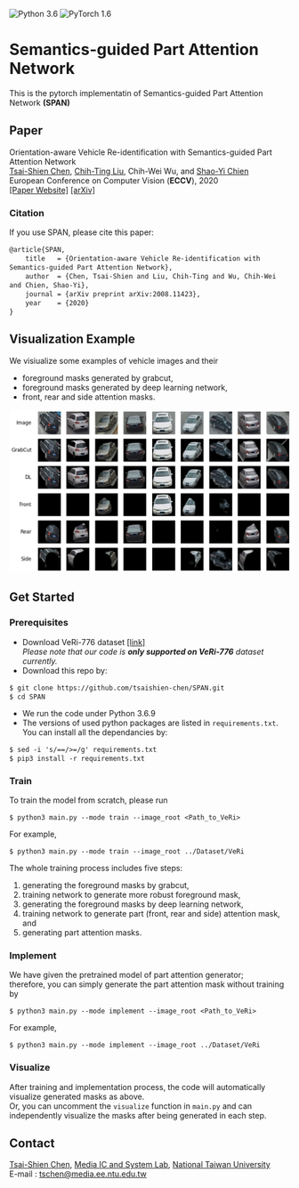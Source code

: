 ![Python 3.6](https://img.shields.io/badge/Python-3.6-green.svg)
![PyTorch 1.6](https://img.shields.io/badge/PyTorch-1.6-blue.svg)
# Semantics-guided Part Attention Network
This is the pytorch implementatin of Semantics-guided Part Attention Network **(SPAN)**

## Paper
Orientation-aware Vehicle Re-identification with Semantics-guided Part Attention Network <br/>
[Tsai-Shien Chen](https://tsaishien-chen.github.io/), [Chih-Ting Liu](https://jackie840129.github.io/), Chih-Wei Wu, and [Shao-Yi Chien](http://www.ee.ntu.edu.tw/profile?id=101) <br/>
European Conference on Computer Vision (**ECCV**), 2020 <br/>
[[Paper Website]](http://media.ee.ntu.edu.tw/research/SPAN/) [[arXiv]](https://arxiv.org/abs/2008.11423)

### Citation
If you use SPAN, please cite this paper:
```
@article{SPAN,
  	title   = {Orientation-aware Vehicle Re-identification with Semantics-guided Part Attention Network},
  	author  = {Chen, Tsai-Shien and Liu, Chih-Ting and Wu, Chih-Wei and Chien, Shao-Yi},
  	journal = {arXiv preprint arXiv:2008.11423},
  	year    = {2020}
}
```

## Visualization Example
We visiualize some examples of vehicle images and their
- foreground masks generated by grabcut,
- foreground masks generated by deep learning network,
- front, rear and side attention masks.
<p align="center"><img src='figures/example.png'></p>

## Get Started
### Prerequisites
- Download VeRi-776 dataset [[link]](https://github.com/JDAI-CV/VeRidataset) </br>
*Please note that our code is **only supported on VeRi-776** dataset currently.*
- Download this repo by:
```
$ git clone https://github.com/tsaishien-chen/SPAN.git
$ cd SPAN
```
- We run the code under Python 3.6.9
- The versions of used python packages are listed in `requirements.txt`. You can install all the dependancies by:
```
$ sed -i 's/==/>=/g' requirements.txt
$ pip3 install -r requirements.txt
```
### Train
To train the model from scratch, please run
```
$ python3 main.py --mode train --image_root <Path_to_VeRi>
```
For example,
```
$ python3 main.py --mode train --image_root ../Dataset/VeRi
```
The whole training process includes five steps:
1. generating the foreground masks by grabcut,
2. training network to generate more robust foreground mask,
3. generating the foreground masks by deep learning network,
4. training network to generate part (front, rear and side) attention mask, and
5. generating part attention masks.

### Implement
We have given the pretrained model of part attention generator; </br>
therefore, you can simply generate the part attention mask without training by
```
$ python3 main.py --mode implement --image_root <Path_to_VeRi>
```
For example,
```
$ python3 main.py --mode implement --image_root ../Dataset/VeRi
```

### Visualize
After training and implementation process, the code will automatically visualize generated masks as above. </br>
Or, you can uncomment the `visualize` function in `main.py` and can independently visualize the masks after being generated in each step.

## Contact
[Tsai-Shien Chen](https://tsaishien-chen.github.io/), [Media IC and System Lab](http://media.ee.ntu.edu.tw/), [National Taiwan University](https://www.ntu.edu.tw/english/index.html) </br>
E-mail : tschen@media.ee.ntu.edu.tw
